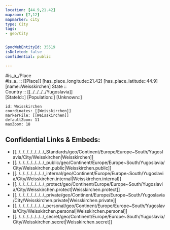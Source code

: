 ```yaml
---
location: [44.9,21.42] 
mapzoom: [7,12] 
mapmarker: city 
type: City
tags:
- geo/City


SpocWebEntityId: 35519
isDeleted: false
confidential: public

---
```

#is_a_/Place  
#is_a_ :: [[Place]] 
[has_place_longitude::21.42] 
[has_place_latitude::44.9] 
[name::Weisskirchen] 
State ::  
Country :: [[../../../../Yugoslavia]]  
[StateId::] 
[Population::] 
[Unknown::] 


```leaflet
id: Weisskirchen
coordinates: [[Weisskirchen]] 
markerFile: [[Weisskirchen]] 
defaultZoom: 11 
maxZoom: 18
```


## Confidential Links & Embeds: 
- [[../../../../../../../_Standards/geo/Continent/Europe/Europe~South/Yugoslavia/City/Weisskirchen|Weisskirchen]] 
- [[../../../../../../../_public/geo/Continent/Europe/Europe~South/Yugoslavia/City/Weisskirchen.public|Weisskirchen.public]] 
- [[../../../../../../../_internal/geo/Continent/Europe/Europe~South/Yugoslavia/City/Weisskirchen.internal|Weisskirchen.internal]] 
- [[../../../../../../../_protect/geo/Continent/Europe/Europe~South/Yugoslavia/City/Weisskirchen.protect|Weisskirchen.protect]] 
- [[../../../../../../../_private/geo/Continent/Europe/Europe~South/Yugoslavia/City/Weisskirchen.private|Weisskirchen.private]] 
- [[../../../../../../../_personal/geo/Continent/Europe/Europe~South/Yugoslavia/City/Weisskirchen.personal|Weisskirchen.personal]] 
- [[../../../../../../../_secret/geo/Continent/Europe/Europe~South/Yugoslavia/City/Weisskirchen.secret|Weisskirchen.secret]] 

